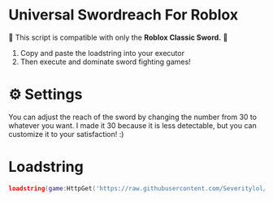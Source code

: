 # Universal Swordreach For Roblox
🚨 This script is compatible with only the **Roblox Classic Sword.** 🚨
1. Copy and paste the loadstring into your executor
2. Then execute and dominate sword fighting games!

# ⚙️ Settings
You can adjust the reach of the sword by changing the number from 30 to whatever you want. I made it 30 because it is less detectable, but you can customize it to your satisfaction! :)

# Loadstring
```lua
loadstring(game:HttpGet('https://raw.githubusercontent.com/Severitylol/Universal-Sword-Reach/main/swordreach.lua')()
```
